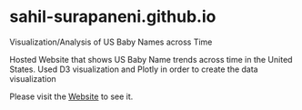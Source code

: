 # sahil-surapaneni.github.io
Visualization/Analysis of US Baby Names across Time

Hosted Website that shows US Baby Name trends across time in the United States.
Used D3 visualization and Plotly in order to create the data visualization

Please visit the [Website](https://sahil-surapaneni.github.io/) to see it.
